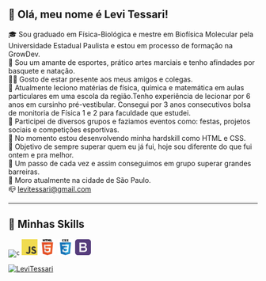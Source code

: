 ## 💜 Olá, meu nome é <strong>Levi Tessari!</strong>

:mortar_board: Sou graduado em Física-Biológica e mestre em Biofísica Molecular pela Universidade Estadual Paulista e estou em processo de formação na GrowDev.  
:basketball: Sou um amante de esportes, prático artes marciais e tenho afindades por basquete e natação.  
:meat_on_bone::beers: Gosto de estar presente aos meus amigos e colegas.  
:school: Atualmente leciono matérias de física, química e matemática em aulas particulares em uma escola da região.Tenho experiência de lecionar por 6 anos em cursinho pré-vestibular. Consegui por 3 anos consecutivos bolsa de monitoria de Física 1 e 2 para faculdade que estudei.    
:office: Participei de diversos grupos e faziamos eventos como: festas, projetos sociais e competições esportivas.    
:seedling: No momento estou desenvolvendo minha hardskill como HTML e CSS.  
:thought_balloon: Objetivo de sempre superar quem eu já fui, hoje sou diferente do que fui ontem e pra melhor.   
:ant: Um passo de cada vez e assim conseguimos em grupo superar grandes barreiras.  
:house_with_garden: Moro atualmente na cidade de São Paulo.  
:mailbox_closed: levitessari@gmail.com  

----

## 🚀 Minhas Skills

<code><img height="32" src="https://cdn.iconscout.com/icon/free/png-512/c-programming-569564.png" alt="c"/></code>
<code><img height="32" src="https://raw.githubusercontent.com/github/explore/80688e429a7d4ef2fca1e82350fe8e3517d3494d/topics/javascript/javascript.png" alt="Javascript"/></code>
<code><img height="32" src="https://raw.githubusercontent.com/github/explore/80688e429a7d4ef2fca1e82350fe8e3517d3494d/topics/html/html.png" alt="HTML5"/></code>
<code><img height="32" src="https://raw.githubusercontent.com/github/explore/80688e429a7d4ef2fca1e82350fe8e3517d3494d/topics/css/css.png" alt="CSS"/></code>
<code><img height="32" src="https://raw.githubusercontent.com/github/explore/80688e429a7d4ef2fca1e82350fe8e3517d3494d/topics/bootstrap/bootstrap.png" alt="Bootstrap"/></code>


[![LeviTessari](https://github-readme-stats.vercel.app/api/top-langs/?username=LeviTessari&hide=html&layout=compact=true&theme=default)](https://github.com/anuraghazra/github-readme-stats)

<!---
LeviTessari/LeviTessari is a ✨ special ✨ repository because its `README.md` (this file) appears on your GitHub profile.
You can click the Preview link to take a look at your changes.
--->
